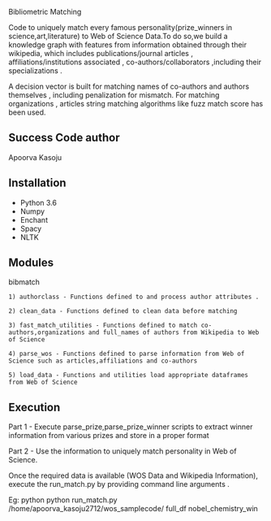 Bibliometric Matching

Code to uniquely match  every famous personality(prize_winners in science,art,literature) to Web of Science Data.To do so,we  build a knowledge graph with features from information obtained through their wikipedia, which includes publications/journal articles , affiliations/institutions associated , co-authors/collaborators ,including their  specializations .

A decision vector is built for matching names of co-authors and authors themselves , including penalization for mismatch.
For matching organizations , articles string matching algorithms like fuzz match score has been used.
 

Success
Code author
-----------
Apoorva Kasoju

Installation
------------

- Python 3.6
- Numpy
- Enchant
- Spacy
- NLTK


Modules
-----------
bibmatch 
	
	
	1) authorclass - Functions defined to and process author attributes .

	2) clean_data - Functions defined to clean data before matching 

	3) fast_match_utilities - Functions defined to match co-authors,organizations and full_names of authors from Wikipedia to Web of Science

	4) parse_wos - Functions defined to parse information from Web of Science such as articles,affiliations and co-authors

	5) load_data - Functions and utilities load appropriate dataframes from Web of Science



Execution
---------

Part 1  - Execute parse_prize,parse_prize_winner  scripts to extract winner information from various prizes and store in a proper format
 
Part 2  - Use the information to uniquely match personality in Web of Science.

Once the required data is available (WOS Data and Wikipedia Information), execute the run_match.py by providing command line arguments .

Eg: python <name-of-program> <path-to-data> <data1-without-extension> <data2-without-extension>
	python run_match.py /home/apoorva_kasoju2712/wos_samplecode/ full_df nobel_chemistry_win
	
